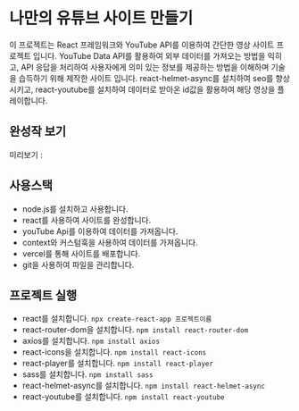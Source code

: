 # 나만의 유튜브 사이트 만들기

이 프로젝트는 React 프레임워크와 YouTube API를 이용하여 간단한 영상 사이트 프로젝트 입니다. YouTube Data API를 활용하여 외부 데이터를 가져오는 방법을 익히고, 
API 응답을 처리하여 사용자에게 의미 있는 정보를 제공하는 방법을 이해하며 기술을 습득하기 위해 제작한 사이트 입니다. 
react-helmet-async를 설치하여 seo를 향상시키고, react-youtube를 설치하여 데이터로 받아온 id값을 활용하여 해당 영상을 플레이합니다.


## 완성작 보기
미리보기 : 

## 사용스택
- node.js를 설치하고 사용합니다. 
- react를 사용하여 사이트를 완성합니다. 
- youTube Api를 이용하여 데이터를 가져옵니다.
- context와 커스텀훅을 사용하여 데이터를 가져옵니다.
- vercel를 통해 사이트를 배포합니다.
- git을 사용하여 파일을 관리합니다.

## 프로젝트 실행
- react를 설치합니다. `npx create-react-app 프로젝트이름`
- react-router-dom을 설치합니다. `npm install react-router-dom`
- axios를 설치합니다. `npm install axios`
- react-icons을 설치합니다. `npm install react-icons`
- react-player를 설치합니다. `npm install react-player`
- sass를 설치합니다. `npm install sass`
- react-helmet-async를 설치합니다. `npm install react-helmet-async`
- react-youtube를 설치합니다. `npm install react-youtube`
